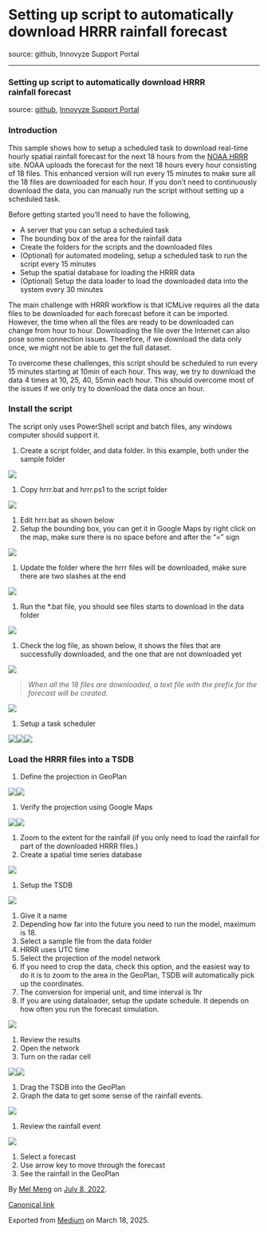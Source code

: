 # Setting up script to automatically download HRRR rainfall forecast

source: github, Innovyze Support Portal

---

### Setting up script to automatically download HRRR rainfall forecast

source: [github](https://github.com/innovyze/Open-Source-Support/tree/main/03%20ICMLive/01%20TSDB%20scripts/0003%20-%20HRRR%20Data/sample), [Innovyze Support Portal](https://innovyze.force.com/support/s/article/Setting-up-script-to-automatically-download-HRRR-rainfall-forecast)

### Introduction

This sample shows how to setup a scheduled task to download real-time hourly spatial rainfall forecast for the next 18 hours from the [NOAA HRRR](https://rapidrefresh.noaa.gov/hrrr/) site. NOAA uploads the forecast for the next 18 hours every hour consisting of 18 files. This enhanced version will run every 15 minutes to make sure all the 18 files are downloaded for each hour. If you don’t need to continuously download the data, you can manually run the script without setting up a scheduled task.

Before getting started you’ll need to have the following,

* A server that you can setup a scheduled task
* The bounding box of the area for the rainfall data
* Create the folders for the scripts and the downloaded files
* (Optional) for automated modeling, setup a scheduled task to run the script every 15 minutes
* Setup the spatial database for loading the HRRR data
* (Optional) Setup the data loader to load the downloaded data into the system every 30 minutes

The main challenge with HRRR workflow is that ICMLive requires all the data files to be downloaded for each forecast before it can be imported. However, the time when all the files are ready to be downloaded can change from hour to hour. Downloading the file over the Internet can also pose some connection issues. Therefore, if we download the data only once, we might not be able to get the full dataset.

To overcome these challenges, this script should be scheduled to run every 15 minutes starting at 10min of each hour. This way, we try to download the data 4 times at 10, 25, 40, 55min each hour. This should overcome most of the issues if we only try to download the data once an hour.

### Install the script

The script only uses PowerShell script and batch files, any windows computer should support it.

1. Create a script folder, and data folder. In this example, both under the sample folder

![](images\0_1_P0W5eWUVXKWEcX.png)

1. Copy hrrr.bat and hrrr.ps1 to the script folder

![](images\0_hpk47Q8OcyvD26iw.png)

1. Edit hrrr.bat as shown below
2. Setup the bounding box, you can get it in Google Maps by right click on the map, make sure there is no space before and after the “=” sign

![](images\0_QEeKUSGwZec6Q_Zj.png)

1. Update the folder where the hrrr files will be downloaded, make sure there are two slashes at the end

![](images\0_F-Q-ulnHzBxb3k-q.png)

1. Run the \*.bat file, you should see files starts to download in the data folder

![](images\0_T3Q9Kv9epSb2DCon.png)

1. Check the log file, as shown below, it shows the files that are successfully downloaded, and the one that are not downloaded yet

![](images\0_3Wcp8sq_G3nbjwtJ.png)
> *When all the 18 files are downloaded, a text file with the prefix for the forecast will be created.*

![](images\0_oVqr7E3IZIl29EKI.png)

1. Setup a task scheduler

![](images\0_vrgMsuSJez7kfV9x.png)![](images\0_VhWZo-fnW75yGExg.png)![](images\0_bykKivZh1wjxSJ_c.png)

### Load the HRRR files into a TSDB

1. Define the projection in GeoPlan

![](images\0_L6vvgMxNP2qV_kF9.png)![](images\0_0nVgY4QF0snlicXj.png)

1. Verify the projection using Google Maps

![](images\0_0HrWrOLPvCVqQRir.png)![](images\0_tuJ6YEgB-HX7dLDR.png)

1. Zoom to the extent for the rainfall (if you only need to load the rainfall for part of the downloaded HRRR files.)
2. Create a spatial time series database

![](images\0_Op0ifP51tymp15Gs.png)

1. Setup the TSDB

![](images\0_OBc0eIh4d8Z2sBID.png)

1. Give it a name
2. Depending how far into the future you need to run the model, maximum is 18.
3. Select a sample file from the data folder
4. HRRR uses UTC time
5. Select the projection of the model network
6. If you need to crop the data, check this option, and the easiest way to do it is to zoom to the area in the GeoPlan, TSDB will automatically pick up the coordinates.
7. The conversion for imperial unit, and time interval is 1hr
8. If you are using dataloader, setup the update schedule. It depends on how often you run the forecast simulation.

![](images\0_x5NISYDo-YwYCjt3.png)

1. Review the results
2. Open the network
3. Turn on the radar cell

![](images\0_QSx3n-dOYLEBXdYz.png)![](images\0_nm7KcBYMfeLsK8u-.png)

1. Drag the TSDB into the GeoPlan
2. Graph the data to get some sense of the rainfall events.

![](images\0_3zmxx3x-st-wkBBQ.png)

1. Review the rainfall event

![](images\0_oGwfYuru_eP88Xs_.png)

1. Select a forecast
2. Use arrow key to move through the forecast
3. See the rainfall in the GeoPlan

By [Mel Meng](https://medium.com/@mel-meng-pe) on [July 8, 2022](https://medium.com/p/c64bc006e0ce).

[Canonical link](https://medium.com/@mel-meng-pe/setting-up-script-to-automatically-download-hrrr-rainfall-forecast-c64bc006e0ce)

Exported from [Medium](https://medium.com) on March 18, 2025.